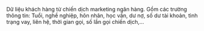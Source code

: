 Dữ liệu khách hàng từ chiến dịch marketing ngân hàng.
Gồm các trường thông tin: Tuổi, nghề nghiệp, hôn nhân, học vấn, dư nợ, số dư tài khoản, tình trạng vay, liên hệ, thời gian gọi, số lần gọi chiến dịch,...